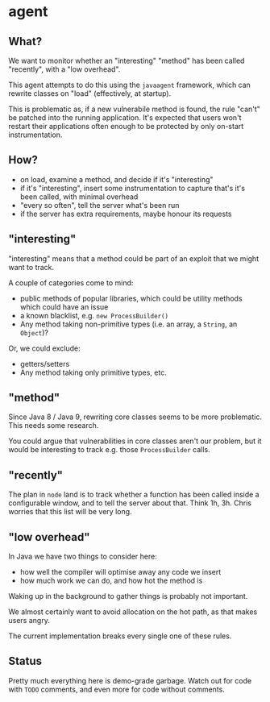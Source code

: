 # agent

## What?

We want to monitor whether an "interesting"
"method" has been called "recently", with a "low overhead".

This agent attempts to do this using the `javaagent` framework,
which can rewrite classes on "load" (effectively, at startup).

This is problematic as, if a new vulnerabile method is found,
the rule "can't" be patched into the running application.
It's expected that users won't restart their applications often
enough to be protected by only on-start instrumentation.


## How?

 * on load, examine a method, and decide if it's "interesting"
 * if it's "interesting", insert some instrumentation to
    capture that's it's been called, with minimal overhead
 * "every so often", tell the server what's been run
 * if the server has extra requirements, maybe honour its requests


## "interesting"

"interesting" means that a method could be part of an exploit
that we might want to track.

A couple of categories come to mind:

 * public methods of popular libraries, which could be utility
    methods which could have an issue
 * a known blacklist, e.g. `new ProcessBuilder()`
 * Any method taking non-primitive types (i.e. an array,
   a `String`, an `Object`)?

Or, we could exclude:

 * getters/setters
 * Any method taking only primitive types, etc.


## "method"

Since Java 8 / Java 9, rewriting core classes seems to be
more problematic. This needs some research.

You could argue that vulnerabilities in core classes aren't
our problem, but it would be interesting to track e.g. those
`ProcessBuilder` calls.


## "recently"

The plan in `node` land is to track whether a function has
been called inside a configurable window, and to tell the
server about that. Think 1h, 3h. Chris worries that this list
will be very long.


## "low overhead"

In Java we have two things to consider here:

 * how well the compiler will optimise away any code we insert
 * how much work we can do, and how hot the method is

Waking up in the background to gather things is probably not
important.

We almost certainly want to avoid allocation on the hot path,
as that makes users angry.

The current implementation breaks every single one of these
rules.


## Status

Pretty much everything here is demo-grade garbage. Watch out for
code with `TODO` comments, and even more for code without comments.
